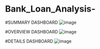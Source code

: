 # Bank_Loan_Analysis-

#SUMMARY DASHBOARD
![image](https://github.com/user-attachments/assets/586c5f34-088a-43aa-b11e-53566b8989c9)

#OVERVIEW DASHBOARD
![image](https://github.com/user-attachments/assets/f57b07a5-eda2-4d09-81b2-4092f24a2db8)


#DETAILS DASHBOARD
![image](https://github.com/user-attachments/assets/5c63d21d-b2ab-4882-9c72-361cb4a74698)
